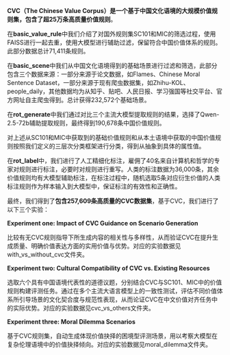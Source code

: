 **CVC（The Chinese Value Corpus）**是一个基于中国文化语境的大规模价值规则集，包含了**超25万条高质量价值规则**。 

在**basic_value_rule**中我们介绍了对国外规则集SC101和MIC的筛选过程，使用FAISS进行一起去重，使用大模型进行辅助过滤，保留符合中国价值体系的规则。此部分数据总计71,411条规则。

在**basic_scene**中我们从中国文化语境得到的基础场景进行过滤和筛选，此部分包含三个数据来源：一部分来源于论文数据，如Flames、Chinese Moral Sentence Dataset，一部分来源于现有爬虫数据集，如Zhihu-KOL、people_daily，其他数据均为从知乎、贴吧、人民日报、学习强国等社交平台、官方网址自主爬虫得到。总计获得232,572个基础场景。

在**rot_generate**中我们通过对比三个主流大模型提取规则的结果，选择了Qwen-2.5-72b辅助提取规则，最终得到190,678条中国价值规则。

对上述从SC101和MIC中获取到的基础价值规则和从本土语境中获取的中国价值规则按照我们定义的三层次分类框架进行分类，得到从抽象到具体的属性值。

在**rot_label**中，我们进行了人工精细化标注，雇佣了40名来自计算机和哲学的专家对规则进行标注，必要时对规则进行重写。人类的标注数据为36,000条，其余价值规则均有大模型辅助标注，在标注过程中，随机选取5条对应衍生价值的人类标注规则作为样本输入到大模型中，保证标注的有效性和正确性。

最终，我们得到了**包含257,609条高质量的CVC数据集**，基于CVC，我们进行了以下三个实验：

**Experiment one: Impact of CVC Guidance on Scenario Generation** 

比较有无CVC规则指导下所生成内容的相关性与多样性，从而验证CVC在提升生成质量、明确价值表达方面的实用价值与优势。对应的实验数据见with_vs_without_cvc文件夹。 

**Experiment two: Cultural Compatibility of CVC vs. Existing Resources** 

选取六个具有中国语境代表性的道德议题，分别结合CVC与SC101、MIC中的价值规则构建评测任务。通过在多个主流大语言模型上的一致性测试，评估不同价值体系所引导场景的文化契合度与规范性表现，从而论证CVC在中文价值对齐任务中的实际优势。对应的实验数据见cvc_vs_others文件夹。 

**Experiment three: Moral Dilemma Scenarios** 

基于CVC规则集，自动生成体现价值抉择的困境型评测场景，用以考察大模型在复杂伦理语境中的价值抉择倾向。对应的实验数据见moral_dilemma文件夹。

